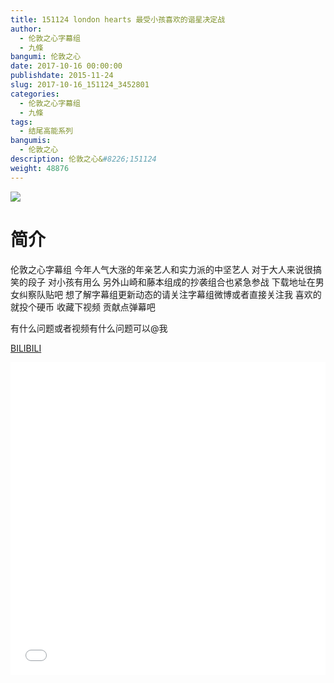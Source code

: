 ```yaml
---
title: 151124 london hearts 最受小孩喜欢的谐星决定战
author: 
  - 伦敦之心字幕组
  - 九條
bangumi: 伦敦之心
date: 2017-10-16 00:00:00
publishdate: 2015-11-24
slug: 2017-10-16_151124_3452801
categories: 
  - 伦敦之心字幕组
  - 九條
tags: 
  - 结尾高能系列
bangumis: 
  - 伦敦之心
description: 伦敦之心&#8226;151124
weight: 48876
---
```


![](https://i.imgur.com/cWFmjuM.jpg)

# 简介  
伦敦之心字幕组 今年人气大涨的年亲艺人和实力派的中坚艺人 对于大人来说很搞笑的段子 对小孩有用么 另外山崎和藤本组成的抄袭组合也紧急参战 下载地址在男女纠察队贴吧 想了解字幕组更新动态的请关注字幕组微博或者直接关注我 喜欢的就投个硬币 收藏下视频 贡献点弹幕吧


有什么问题或者视频有什么问题可以@我

  [BILIBILI](https://www.bilibili.com/video/av3452801/)


<div class="vcontainer">  <iframe class='video' src="//www.bilibili.com/html/html5player.html?cid=5480871&aid=3452801" width="100%" height="500" frameborder="0" allowfullscreen="allowfullscreen"></iframe></div>
